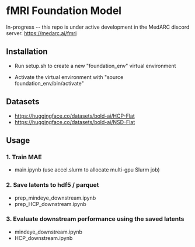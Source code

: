 # fMRI Foundation Model

In-progress -- this repo is under active development in the MedARC discord server. https://medarc.ai/fmri

## Installation

- Run setup.sh to create a new "foundation_env" virtual environment

- Activate the virtual environment with "source foundation_env/bin/activate"

## Datasets

- https://huggingface.co/datasets/bold-ai/HCP-Flat
- https://huggingface.co/datasets/bold-ai/NSD-Flat

## Usage

### 1. Train MAE

- main.ipynb (use accel.slurm to allocate multi-gpu Slurm job)

### 2. Save latents to hdf5 / parquet

- prep_mindeye_downstream.ipynb
- prep_HCP_downstream.ipynb

### 3. Evaluate downstream performance using the saved latents

- mindeye_downstream.ipynb
- HCP_downstream.ipynb